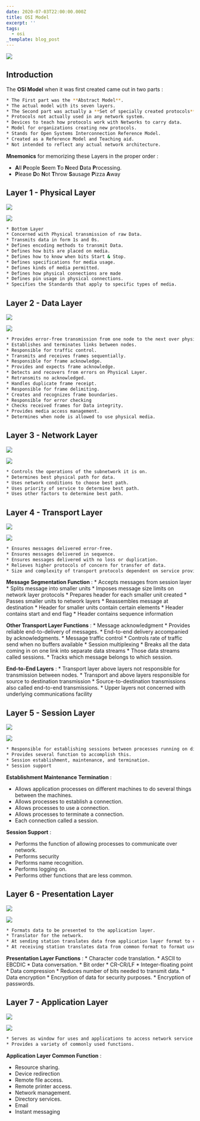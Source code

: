 ```yaml
---
date: 2020-07-03T22:00:00.000Z
title: OSI Model
excerpt: ''
tags:
  - osi
_template: blog_post
---
```


![](/images/osi-model-7-layers.svg)


## Introduction


The **OSI Model** when it was first created came out in two parts :

```zsh
* The First part was the **Abstract Model**.
* The actual model with its seven layers.
* The Second part was actually a **Set of specially created protocols**, that were designed to illustrate how the protocols would fit inside this **abstract model**.
* Protocols not actually used in any network system.
* Devices to teach how protocols work with Networks to carry data.
* Model for organizations creating new protocols.
* Stands for Open Systems Interconnection Reference Model.
* Created as a Reference Model and Teaching aid.
* Not intended to reflect any actual network architecture.
```

**Mnemonics** for memorizing these Layers in the proper order :

* **A**ll **P**eople **S**eem **T**o **N**eed **D**ata **P**rocessing.
* **P**lease **D**o **N**ot **T**hrow **S**ausage **P**izza **A**way



## Layer 1 - Physical Layer


![](/images/physical-osi-model-1.svg)

![](/images/1-physical-layer.svg)


```zsh
* Bottom Layer
* Concerned with Physical transmission of raw Data.
* Transmits data in form 1s and 0s.
* Defines encoding methods to transmit Data.
* Defines how bits are placed on media.
* Defines how to know when bits Start & Stop.
* Defines specifications for media usage.
* Defines kinds of media permitted.
* Defines how physical connections are made
* Defines pin usage in physical connections.
* Specifies the Standards that apply to specific types of media.
```



## Layer 2 - Data Layer


![](/images/data-osi-model-1.svg)

![](/images/2-data-link-layer.svg)


```zsh
* Provides error-free transmission from one node to the next over physical media.
* Establishes and terminates links between nodes.
* Responsible for traffic control.
* Transmits and receives frames sequentially.
* Responsible for frame acknowledge.
* Provides and expects frame acknowledge.
* Detects and recovers from errors on Physical Layer.
* Retransmits no acknowledged.
* Handles duplicate frame receipt.
* Responsible for frame delimiting.
* Creates and recognizes frame boundaries.
* Responsible for error checking
* Checks received frames for Data integrity.
* Provides media access management.
* Determines when node is allowed to use physical media.
```



## Layer 3 - Network Layer


![](/images/network-osi-model-1.svg)

![](/images/3-network-layer.svg)


```zsh
* Controls the operations of the subnetwork it is on.
* Determines best physical path for data.
* Uses network conditions to choose best path.
* Uses priority of service to determine best path.
* Uses other factors to determine best path.
```



## Layer 4 - Transport Layer


![](/images/transport-osi-model-1.svg)

![](/images/4-transport-layer.svg)


```zsh
* Ensures messages delivered error-free.
* Ensures messages delivered in sequence.
* Ensures messages delivered with no loss or duplication.
* Relieves higher protocols of concern for transfer of data.
* Size and complexity of transport protocols dependent on service provided by network layer.
```


**Message Segmentation Function** :
	* Accepts messages from session layer
	* Splits message into smaller units
	* Imposes message size limits on network layer protocols
	* Prepares header for each smaller unit created
	* Passes smaller units to network layers
	* Reassembles message at destination
	* Header for smaller units contain certain elements
	* Header contains start and end flag
	* Header contains sequence information



**Other Transport Layer Functions** :
	* Message acknowledgment
		* Provides reliable end-to-delivery of messages.
		* End-to-end delivery accompanied by acknowledgments.
	* Message traffic control
		* Controls rate of traffic send when no buffers available
	* Session multiplexing
		* Breaks all the data coming in on one link into separate data streams
		* Those data streams called sessions.
		* Tracks which message belongs to which session.


**End-to-End Layers** :
	* Transport layer above layers not responsible for transmission between nodes.
	* Transport and above layers responsible for source to destination transmission
	* Source-to-destination transmissions also called end-to-end transmissions.
	* Upper layers not concerned with underlying communications facility



## Layer 5 - Session Layer


![](/images/session-osi-model-1.svg)

![](/images/5-session-layer.svg)


```zsh
* Responsible for establishing sessions between processes running on different computers.
* Provides several function to accomplish this.
* Session establishment, maintenance, and termination.
* Session support
```

**Establishment Maintenance Termination** :
* Allows application processes on different machines to do several things between the machines.
* Allows processes to establish a connection.
* Allows processes to use a connection.
* Allows processes to terminate a connection.
* Each connection called a session.

**Session Support** :
* Performs the function of allowing processes to communicate over network.
* Performs security
* Performs name recognition.
* Performs logging on.
* Performs other functions that are less common.



## Layer 6 - Presentation Layer


![](/images/presentation-osi-model-1.svg)

![](/images/6-presentation-layer.svg)


```zsh
* Formats data to be presented to the application layer.
* Translator for the network.
* At sending station translates data from application layer format to common format.
* At receiving station translates data from common format to format used by application layer.
```

**Presentation Layer Functions** :
	* Character code translation.
		* ASCII to EBCDIC
	* Data conversation.
		* Bit order
		* CR-CR/LF
		* Integer-floating point
	* Data compression
		* Reduces number of bits needed to transmit data.
	* Data encryption
		* Encryption of data for security purposes.
		* Encryption of passwords.



## Layer 7 - Application Layer


![](/images/application-osi-model-1.svg)

![](/images/7-application-layer.svg)


```zsh
* Serves as window for uses and applications to access network service.
* Provides a variety of commonly used functions.
```

**Application Layer Common Function** :

* Resource sharing.
* Device redirection
* Remote file access.
* Remote printer access.
* Network management.
* Directory services.
* Email
* Instant messaging
